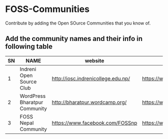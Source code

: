 # FOSS-Communities
Contribute by adding the Open SOurce Communities that you know of. 

## Add the community names and their info in following table

| SN | NAME | website| Facebook Group |
| --- | --- | --- | --- |
| 1 | Indreni Open Source Club | http://iosc.indrenicollege.edu.np/ | https://www.facebook.com/club.iosc|
| 2 | WordPress Bharatpur Community | http://bharatpur.wordcamp.org/ | https://www.facebook.com/groups/wordpressbharatpur|
| 3 | FOSS Nepal Community | https://www.facebook.com/FOSSnp | https://www.facebook.com/FOSSnp/ |
